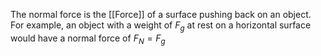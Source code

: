 The normal force is the [[Force]] of a surface pushing back on an object. For example, an object with a weight of $F_g$ at rest on a horizontal surface would have a normal force of $F_N=F_g$